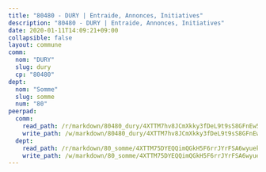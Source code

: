 ```yaml
---
title: "80480 - DURY | Entraide, Annonces, Initiatives"
description: "80480 - DURY | Entraide, Annonces, Initiatives"
date: 2020-01-11T14:09:21+09:00
collapsible: false
layout: commune
comm:
  nom: "DURY"
  slug: dury
  cp: "80480"
dept:
  nom: "Somme"
  slug: somme
  num: "80"
peerpad:
  comm:
    read_path: /r/markdown/80480_dury/4XTTM7hv8JCmXkky3fDeL9t9sS8GFnEw5TEfpbyN87f6rwGhR
    write_path: /w/markdown/80480_dury/4XTTM7hv8JCmXkky3fDeL9t9sS8GFnEw5TEfpbyN87f6rwGhR-K3TgUCJw5HoGawzvz5nR5CrzPBLabP5uwYp2cGfWpFs4ySHHreCtEdBRG2H4GKwfAry4c9T6RRcqtzEhGXqg1m4MvsoSJaAgN3MToJiYKS1ykjVM8ZmZYQA5ocis6KYfPkootx2P
  dept:
    read_path: /r/markdown/80_somme/4XTTM75DYEQQimQGkH5F6rrJYrFSA6wyuekdgioEx7v45YjSw
    write_path: /w/markdown/80_somme/4XTTM75DYEQQimQGkH5F6rrJYrFSA6wyuekdgioEx7v45YjSw-K3TgTuB1DbUNHuFo9Fhh6JTUriPx8E5izGkmw9RSNTjUtMFPoZhqqp87szE8th3EytWSHGdhUuQUPjam8aJZh1SdH8pL3ibgUbMdNhU17kjAmSa49LMB2GjXvVwDVurE8mgce3XM
---
```


